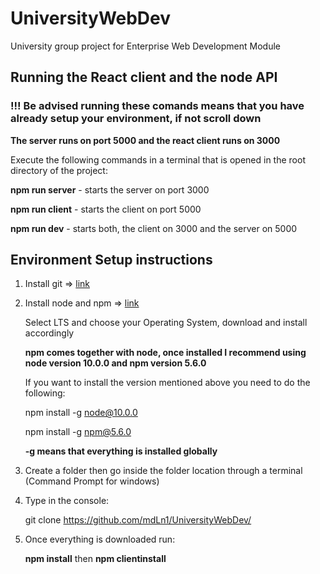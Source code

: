 # UniversityWebDev
University group project for Enterprise Web Development Module

## Running the React client and the node API

### !!! Be advised running these comands means that you have already setup your environment, if not scroll down
   
   **The server runs on port 5000 and the react client runs on 3000**
   
   Execute the following commands in a terminal that is opened in the root directory of the project:
   
   **npm run server** - starts the server on port 3000
   
   **npm run client** - starts the client on port 5000
   
   **npm run dev** - starts both, the client on 3000 and the server on 5000

## Environment Setup instructions

1. Install git => [link](https://git-scm.com/book/en/v2/Getting-Started-Installing-Git)

2. Install node and  npm => [link](https://nodejs.org/en/download/)

   Select LTS and choose your Operating System, download and install accordingly

   **npm comes together with node, once installed I recommend using node version 10.0.0 and npm version 5.6.0**
   
   If you want to install the version mentioned above you need to do the following:
   
   npm install -g node@10.0.0
   
   npm install -g npm@5.6.0
   
   **-g means that everything is installed globally**
   
3. Create a folder then go inside the folder location through a terminal (Command Prompt for windows)

4. Type in the console: 

   git clone https://github.com/mdLn1/UniversityWebDev/
   
5. Once everything is downloaded run:

   **npm install** then **npm clientinstall**
   
   

